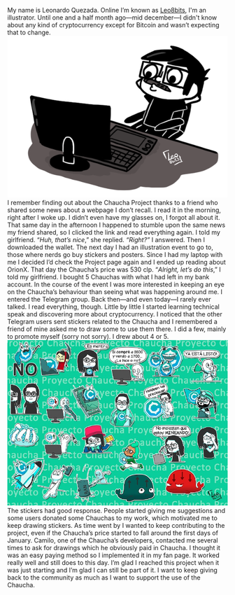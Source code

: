 My name is Leonardo Quezada. Online I’m known as [Leo8bits](https://www.facebook.com/Leo8bits/), I'm an illustrator. Until one and a half month ago—mid december—I didn't know about any kind of cryptocurrency except for Bitcoin and wasn’t expecting that to change.
![Leo9bits](../img/leo.png)
I remember finding out about the Chaucha Project thanks to a friend who shared some news about a webpage I don’t recall. I read it in the morning, right after I woke up. I didn’t even have my glasses on, I forgot all about it. That same day in the afternoon I happened to stumble upon the same news my friend shared, so I clicked the link and read everything again. I told my girlfriend. “*Huh, that’s nice*,” she replied. *“Right?”* I answered. Then I downloaded the wallet.
The next day I had an illustration event to go to, those where nerds go buy stickers and posters. Since I had my laptop with me I decided I’d check the Project page again and I ended up reading about OrionX. That day the Chaucha’s price was 530 clp. “*Alright, let’s do this*,” I told my girlfriend. I bought 5 Chauchas with what I had left in my bank account. In the course of the event I was more interested in keeping an eye on the Chaucha’s behaviour than seeing what was happening around me.
I entered the Telegram group. Back then—and even today—I rarely ever talked. I read everything, though. Little by little I started learning technical speak and discovering more about cryptocurrency. I noticed that the other Telegram users sent stickers related to the Chaucha and I remembered a friend of mine asked me to draw some to use them there. I did a few, mainly to promote myself (sorry not sorry). I drew about 4 or 5.
![Stickers](../img/dibujoleo.jpg)
The stickers had good response. People started giving me suggestions and some users donated some Chauchas to my work, which motivated me to keep drawing stickers. As time went by I wanted to keep contributing to the project, even if the Chaucha’s price started to fall around the first days of January. Camilo, one of the Chaucha’s developers, contacted me several times to ask for drawings which he obviously paid in Chaucha. I thought it was an easy paying method so I implemented it in my fan page. It worked really well and still does to this day.
I’m glad I reached this project when it was just starting and I’m glad I can still be part of it. I want to keep giving back to the community as much as I want to support the use of the Chaucha.

